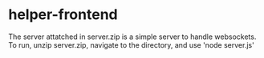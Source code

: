 # helper-frontend

The server attatched in server.zip is a simple server to handle websockets. 
To run, unzip server.zip, navigate to the directory, and use 'node server.js'
